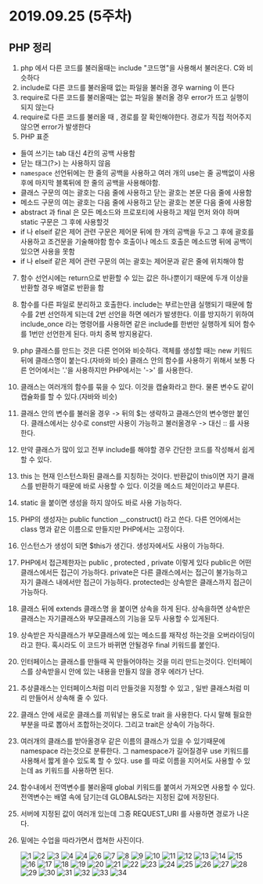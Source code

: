 # 2019.09.25 (5주차)

## PHP 정리

1. php 에서 다른 코드를 불러올때는 include "코드명"을 사용해서 불러온다. C와 비슷하다 
2. include로 다른 코드를 불러올때 없는 파일을 불러올 경우 warning 이 뜬다
3. require로 다른 코드를 불러올때는 없는 파일을 불러올 경우 error가 뜨고 실행이 되지 않는다
4. require로 다른 코드를 불러올 때 , 경로를 잘 확인해야한다. 경로가 직접 적어주지 않으면 error가 발생한다
5. PHP 표준 

- 들여 쓰기는 tab 대신 4칸의 공백 사용함
- 닫는 태그(?>) 는 사용하지 않음
- `namespace`  선언뒤에는 한 줄의 공백을 사용하고 여러 개의 use는 줄 공백없이 사용후에 마지막 블록뒤에 한 줄의 공백을 사용해야함.
- 클래스 구문의 여는 괄호는 다음 줄에 사용하고 닫는 괄호는 본문 다음 줄에 사용함
- 메소드 구문의 여는 괄호는 다음 줄에 사용하고 닫는 괄호는 본문 다음 줄에 사용함
- abstract 과 final 은 모든 메소드와 프로포티에 사용하고 제일 먼저 와야 하며 static 구문은 그 후에 사용할것
- if 나 elseif 같은 제어 관련 구문은 제어문 뒤에 한 개의 공백을 두고 그 후에 괄호를 사용하고 조건문을 기술해야함 함수 호출이나 메소드 호출은 메소드명 뒤에 공백이 있으면 사용을 못함
- if 나 elseif 같은 제어 관련 구문의 여는 괄호는 제어문과 같은 줄에 위치해야 함

7. 함수 선언시에는 return으로 반환할 수 있는 값은 하나뿐이기 때문에 두개 이상을 반환할 경우 배열로 반환을 함
8. 함수를 다른 파일로 분리하고 호출한다. include는 부르는만큼 실행되기 때문에 함수를 2번 선언하게 되는데 2번 선언을 하면 에러가 발생한다. 이를 방지하기 위하여 include_once 라는 명령어를 사용하면 같은 include를 한번만 실행하게 되어 함수를 1번만 선언한게 된다. 마치 중복 방지용같다.
9. php 클래스를 만드는 것은 다른 언어와 비슷하다.
    객체를 생성할 때는 new 키워드 뒤에 클래스명이 붙는다.(자바와 비슷)
    클래스 안의 함수를 사용하기 위해서 보통 다른 언어에서는 '.'을 사용하지만 PHP에서는 '->' 를 사용한다.
10. 클래스는 여러개의 함수를 묶을 수 있다. 이것을 캡슐화라고 한다. 물론 변수도 같이 캡슐화를 할 수 있다.(자바와 비슷)
11. 클래스 안의 변수를 불러올 경우 -> 뒤의 $는 생략하고 클래스안의 변수명만 붙인다.
    클래스에서는 상수로 const만 사용이 가능하고 불러올경우 -> 대신 :: 를 사용한다.
13.  만약 클래스가 많이 있고 전부 include를 해야할 경우 간단한 코드를 작성해서 쉽게 할 수 있다.
14.  this 는 현재 인스턴스화된 클래스를 지칭하는 것이다.
    반환값이 this이면 자기 클래스를 반환하기 때문에 바로 사용할 수 있다. 이것을 메소드 체인이라고 부른다. 
15. static 을 붙이면 생성을 하지 않아도 바로 사용 가능하다.
16. PHP의 생성자는 public function __construct() 라고 쓴다. 다른 언어에서는 class 명과 같은 이름으로 만들지만 PHP에서는 고정이다.
17. 인스턴스가 생성이 되면 $this가 생긴다. 생성자에서도 사용이 가능하다.
18. PHP에서 접근제한자는 public , protected , private 이렇게 있다
    public은 어떤 클래스에서든 접근이 가능하다.
    private은 다른 클래스에서는 접근이 불가능하고 자기 클래스 내에서만 접근이 가능하다.
    protected는 상속받은 클래스까지 접근이 가능하다.
19. 클래스 뒤에 extends 클래스명 을 붙이면 상속을 하게 된다.
    상속을하면 상속받은 클래스는 자기클래스와 부모클래스의  기능을 모두 사용할 수 있게된다.
20. 상속받은 자식클래스가 부모클래스에 있는 메소드를 재작성 하는것을 오버라이딩이라고 한다.
    혹시라도 이 코드가 바뀌면 안될경우 final 키워드를 붙인다.
21. 인터페이스는 클래스를 만들때 꼭 만들어야하는 것을 미리 만드는것이다.
    인터페이스를 상속받을시 안에 있는 내용을 만들지 않을 경우 에러가 난다.
22. 추상클래스는 인터페이스처럼 미리 만들것을 지정할 수 있고 , 일반 클래스처럼 미리 만들어서 상속해 줄 수 있다.
23. 클래스 안에 새로운 클래스를 끼워넣는 용도로 trait 을 사용한다.
    다시 말해 필요한 부분을 따로 뽑아서 조합하는것이다.
    그리고 trait은 상속이 가능하다.
24. 여러개의 클래스를 받아올경우 같은 이름의 클래스가 있을 수 있기때문에 namespace 라는것으로 분류한다.
    그 namespace가 길어질경우 use 키워드를 사용해서 짧게 쓸수 있도록 할 수 있다.
    use 를 따로 이름을 지어서도 사용할 수 있는데 as 키워드를 사용하면 된다.
25. 함수내에서 전역변수를 불러올때 global 키워드를 붙여서 가져오면 사용할 수 있다.
    전역변수는 배열 속에 담기는데 GLOBALS라는 지정된 값에 저장된다.
26. 서버에 지정된 값이 여러개 있는데 그중 REQUEST_URI 를 사용하면 경로가 나온다.
27. 밑에는 수업을 따라가면서 캡쳐한 사진이다.




    ![1](./img/1.png)
    ![2](./img/2.png)
    ![3](./img/3.png)
    ![4](./img/4.png)
    ![4](./img/5.png)
    ![6](./img/6.png)
    ![7](./img/7.png)
    ![8](./img/8.png)
    ![9](./img/9.png)
    ![10](./img/10.png)
    ![11](./img/11.png)
    ![12](./img/12.png)
    ![13](./img/13.png)
    ![14](./img/14.png)
    ![15](./img/15.png)
    ![16](./img/16.png)
    ![17](./img/17.png)
    ![18](./img/18.png)
    ![19](./img/19.png)
    ![20](./img/20.png)
    ![21](./img/21.png)
    ![22](./img/22.png)
    ![23](./img/23.png)
    ![24](./img/24.png)
    ![25](./img/25.png)
    ![26](./img/26.png)
    ![27](./img/27.png)
    ![28](./img/28.png)
    ![29](./img/29.png)
    ![30](./img/30.png)
    ![31](./img/31.png)
    ![32](./img/32.png)
    ![33](./img/33.png)
    ![34](./img/34.png)